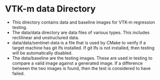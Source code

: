 # VTK-m data Directory #

  + This directory contains data and baseline images for VTK-m regression testing.
  + The data/data directory are data files of various types. This includes
    rectilinear and unstructured data.
  + data/data/sentinel-data is a file that is used by CMake to verify if a
    target machine has git lfs installed. If git lfs is not installed,
    then testing will be automatically disabled.
  + The data/baseline are the testing images. These are used in testing to
    compare a valid image against a generated image. If a difference between
    the two images is found, then the test is considered to have failed.
